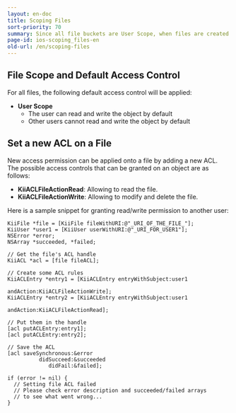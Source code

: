 ```yaml
---
layout: en-doc
title: Scoping Files
sort-priority: 70
summary: Since all file buckets are User Scope, when files are created they default to being only accessible to that user.
page-id: ios-scoping_files-en
old-url: /en/scoping-files
---
```

## File Scope and Default Access Control

For all files, the following default access control will be applied:

* **User Scope**
    * The user can read and write the object by default
    * Other users cannot read and write the object by default

## Set a new ACL on a File

New access permission can be applied onto a file by adding a new ACL.  The
possible access controls that can be granted on an object are as follows:

* **KiiACLFileActionRead**: Allowing to read the file.
* **KiiACLFileActionWrite**: Allowing to modify and delete the file.

Here is a sample snippet for granting read/write permission to another user:

```objc
KiiFile *file = [KiiFile fileWithURI:@"_URI_OF_THE_FILE_"];
KiiUser *user1 = [KiiUser userWithURI:@"_URI_FOR_USER1"];
NSError *error;
NSArray *succeeded, *failed;

// Get the file's ACL handle
KiiACL *acl = [file fileACL];

// Create some ACL rules
KiiACLEntry *entry1 = [KiiACLEntry entryWithSubject:user1
                                          andAction:KiiACLFileActionWrite];
KiiACLEntry *entry2 = [KiiACLEntry entryWithSubject:user1
                                          andAction:KiiACLFileActionRead];

// Put them in the handle
[acl putACLEntry:entry1];
[acl putACLEntry:entry2];

// Save the ACL
[acl saveSynchronous:&error
          didSucceed:&succeeded
             didFail:&failed];

if (error != nil) {
  // Setting file ACL failed
  // Please check error description and succeeded/failed arrays 
  // to see what went wrong...
}
```

